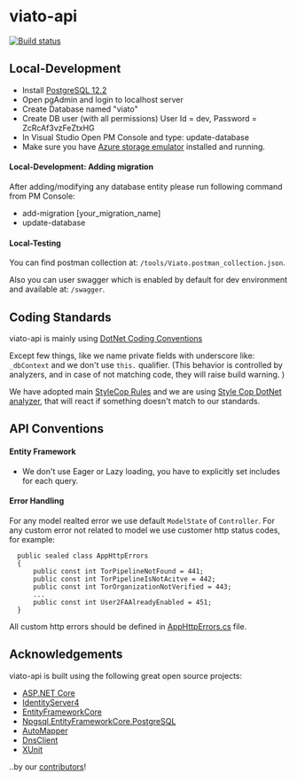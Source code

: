# viato-api

[![Build status](https://ci.appveyor.com/api/projects/status/oivxuthaj2ttnss0/branch/master?svg=true)](https://ci.appveyor.com/project/arkoc/viato-api/branch/master)

## Local-Development
- Install [PostgreSQL 12.2](https://www.enterprisedb.com/downloads/postgres-postgresql-downloads)
- Open pgAdmin and login to localhost server
- Create Database named "viato"
- Create DB user (with all permissions) User Id = dev, Password = ZcRcAf3vzFeZtxHG
- In Visual Studio Open PM Console and type: update-database
- Make sure you have [Azure storage emulator](https://docs.microsoft.com/en-us/azure/storage/common/storage-use-emulator) installed and running.

#### Local-Development: Adding migration
After adding/modifying any database entity please run following command from PM Console:
- add-migration [your_migration_name]
- update-database

#### Local-Testing
You can find postman collection at: `/tools/Viato.postman_collection.json`.

Also you can user swagger which is enabled by default for dev environment and available at: `/swagger`.

## Coding Standards

viato-api is mainly using [DotNet Coding Conventions](https://docs.microsoft.com/en-us/dotnet/csharp/programming-guide/inside-a-program/coding-conventions)

Except few things, like we name private fields with underscore like: `_dbContext` and we don't use `this.` qualifier. (This behavior is controlled by analyzers, and in case of not matching code, they will raise build warning. )

We have adopted main [StyleCop Rules](https://github.com/DotNetAnalyzers/StyleCopAnalyzers/blob/master/DOCUMENTATION.md) and we are using [Style Cop DotNet analyzer](https://github.com/DotNetAnalyzers/StyleCopAnalyzers), that will react if something doesn't match to our standards.


## API Conventions

#### Entity Framework

- We don't use Eager or Lazy loading, you have to explicitly set includes for each query.

#### Error Handling

For any model realted error we use default `ModelState` of `Controller`. For any custom error not related to model we use customer http status codes, for example:

```
  public sealed class AppHttpErrors
  {
      public const int TorPipelineNotFound = 441;
      public const int TorPipelineIsNotAcitve = 442;
      public const int TorOrganizationNotVerified = 443;
      ...
      public const int User2FAAlreadyEnabled = 451;
  }
```

All custom http errors should be defined in [AppHttpErrors.cs](https://github.com/viato/viato-api/blob/master/src/Viato.Api/AppHttpErrors.cs) file.

## Acknowledgements
viato-api is built using the following great open source projects:

* [ASP.NET Core](https://github.com/aspnet)
* [IdentityServer4](https://github.com/IdentityServer/IdentityServer4)
* [EntityFrameworkCore](https://github.com/dotnet/efcore)
* [Npgsql.EntityFrameworkCore.PostgreSQL](https://github.com/npgsql/efcore.pg)
* [AutoMapper](https://github.com/AutoMapper/AutoMapper)
* [DnsClient](https://github.com/MichaCo/DnsClient.NET)
* [XUnit](https://github.com/xunit/xunit)

..by our [contributors](https://github.com/viato/viato-api/graphs/contributors)!


